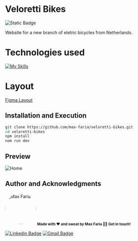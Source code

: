 # Veloretti Bikes 
![Static Badge](https://img.shields.io/badge/status-under_development-yellow)


Website for a new branch of eletric bicycles from Netherlands.

# Technologies used

[![My Skills](https://skillicons.dev/icons?i=ts,react,tailwindcss,jest,vercel,aws,figma)](https://skillicons.dev)


# Layout

[Figma Layout](https://www.figma.com/file/1otEGSEK2U1lxiLX3yj2oY/Veloretti---Electric-Bike-Shop-Website-Template-(Community)?node-id=0%3A1&mode=dev)

## Installation and Execution

```bash
git clone https://github.com/max-faria/veloretti-bikes.git
cd veloretti-bikes
npm install
nom run dev
```
## Preview
![Home](https://github.com/max-faria/veloretti-bikes/assets/127763619/60d7c811-b308-4839-b957-78fbc14ea737)


## Author and Acknowledgments

<a>
 <img style="border-radius: 50%;" src="https://avatars.githubusercontent.com/u/127763619?s=400&u=e41acd5947731c4604b1b0fd518426939e6bfdf8&v=4" width="100px;" alt="Max Faria"/>
 <sub><b> Made with ❤️ and sweat by Max Faria 👋🏽 Get in touch!</b></sub></a> <a></a>
 <br />

[![Linkedin Badge](https://img.shields.io/badge/-Max-blue?style=flat-square&logo=Linkedin&logoColor=white)](https://www.linkedin.com/in/max-faria-b212801ba/)
[![Gmail Badge](https://img.shields.io/badge/-mxxfaria@gmail.com-c14438?style=flat-square&logo=Gmail&logoColor=white&link=mailto:mxxfaria@gmail.com)](mailto:mxxfaria@gmail.com)
